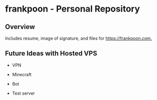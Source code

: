 # frankpoon - Personal Repository

## Overview

Includes resume, image of signature, and files for <https://frankpoon.com.>

## Future Ideas with Hosted VPS

- VPN

- Minecraft

- Bot

- Test server
